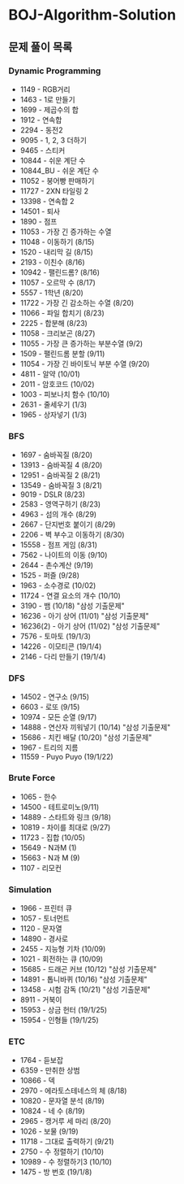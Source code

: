 # BOJ-Algorithm-Solution

## 문제 풀이 목록

### Dynamic Programming
* 1149 - RGB거리
* 1463 - 1로 만들기
* 1699 - 제곱수의 합
* 1912 - 연속합
* 2294 - 동전2
* 9095 - 1, 2, 3 더하기
* 9465 - 스티커
* 10844 - 쉬운 계단 수
* 10844_BU - 쉬운 계단 수
* 11052 - 붕어빵 판매하기
* 11727 - 2XN 타일링 2
* 13398 - 연속합 2
* 14501 - 퇴사
* 1890 - 점프
* 11053 - 가장 긴 증가하는 수열
* 11048 - 이동하기 (8/15)
* 1520 - 내리막 길 (8/15)
* 2193 - 이친수 (8/16)
* 10942 - 팰린드롬? (8/16)
* 11057 - 오르막 수 (8/17)
* 5557 - 1학년 (8/20)
* 11722 - 가장 긴 감소하는 수열 (8/20)
* 11066 - 파일 합치기 (8/23)
* 2225 - 합분해 (8/23)
* 11058 - 크리보곤 (8/27)
* 11055 - 가장 큰 증가하는 부분수열 (9/2)
* 1509 - 팰린드롬 분할 (9/11)
* 11054 - 가장 긴 바이토닉 부분 수열 (9/20)
* 4811 - 알약 (10/01)
* 2011 - 암호코드 (10/02)
* 1003 - 피보나치 함수 (10/10)
* 2631 - 줄세우기 (1/3)
* 1965 - 상자넣기 (1/3)

### BFS
* 1697 - 숨바꼭질 (8/20)
* 13913 - 숨바꼭질 4 (8/20)
* 12951 - 숨바꼭질 2 (8/21)
* 13549 - 숨바꼭질 3 (8/21)
* 9019 - DSLR (8/23)
* 2583 - 영역구하기 (8/23)
* 4963 - 섬의 개수 (8/29)
* 2667 - 단지번호 붙이기 (8/29)
* 2206 - 벽 부수고 이동하기 (8/30)
* 15558 - 점프 게임 (8/31)
* 7562 - 나이트의 이동 (9/10)
* 2644 - 촌수계산 (9/19)
* 1525 - 퍼즐 (9/28)
* 1963 - 소수경로 (10/02)
* 11724 - 연결 요소의 개수 (10/10)
* 3190 - 뱀 (10/18) "삼성 기출문제"
* 16236 - 아기 상어 (11/01) "삼성 기출문제"
* 16236(2) - 아기 상어 (11/02) "삼성 기출문제"
* 7576 - 토마토 (19/1/3)
* 14226 - 이모티콘 (19/1/4) 
* 2146 - 다리 만들기 (19/1/4)

### DFS
* 14502 - 연구소 (9/15)
* 6603 - 로또 (9/15)
* 10974 - 모든 순열 (9/17)
* 14888 - 연산자 끼워넣기 (10/14) "삼성 기출문제"
* 15686 - 치킨 배달 (10/20) "삼성 기출문제"
* 1967 - 트리의 지름
* 11559 - Puyo Puyo (19/1/22)

### Brute Force
* 1065 - 한수
* 14500 - 테트로미노(9/11)
* 14889 - 스타트와 링크 (9/18)
* 10819 - 차이를 최대로 (9/27)
* 11723 - 집합 (10/05)
* 15649 - N과M (1)
* 15663 - N과 M (9)
* 1107 - 리모컨

### Simulation
* 1966 - 프린터 큐
* 1057 - 토너먼트
* 1120 - 문자열
* 14890 - 경사로
* 2455 - 지능형 기차 (10/09)
* 1021 - 회전하는 큐 (10/09)
* 15685 - 드래곤 커브 (10/12) "삼성 기출문제"
* 14891 - 톱니바퀴 (10/16) "삼성 기출문제"
* 13458 - 시험 감독 (10/21) "삼성 기출문제"
* 8911 - 거북이
* 15953 - 상금 헌터 (19/1/25)
* 15954 - 인형들 (19/1/25)

### ETC
* 1764 - 듣보잡
* 6359 - 만취한 상범
* 10866 - 덱
* 2970 - 에라토스테네스의 체 (8/18)
* 10820 - 문자열 분석 (8/19)
* 10824 - 네 수 (8/19)
* 2965 - 캥거루 세 마리 (8/20)
* 1026 - 보물 (9/19)
* 11718 - 그대로 출력하기 (9/21)
* 2750 - 수 정렬하기 (10/10)
* 10989 - 수 정렬하기3 (10/10)
* 1475 - 방 번호 (19/1/8)
